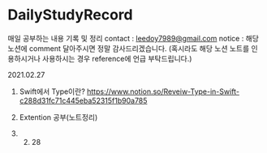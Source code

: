 # DailyStudyRecord
매일 공부하는 내용 기록 및 정리 
contact : leedoy7989@gmail.com
notice : 해당 노션에 comment 달아주시면 정말 감사드리겠습니다. (혹시라도 해당 노션 노트를 인용하시거나 사용하시는 경우 reference에 언급 부탁드립니다.)

2021.02.27
1. Swift에서 Type이란? https://www.notion.so/Reveiw-Type-in-Swift-c288d31fc71c445eba52315f1b90a785
2. Extention 공부(노트정리)
              
2023. 02. 28
